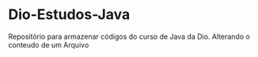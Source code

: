 # Dio-Estudos-Java
Repositório para armazenar códigos do curso de Java da Dio.
Alterando o conteudo de um Arquivo